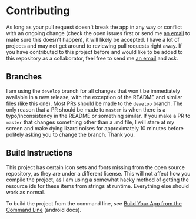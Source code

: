 # Contributing

As long as your pull request doesn't break the app in any way or conflict with an ongoing change (check the open issues first or send me [an email](mailto:dev@jfenn.me) to make sure this doesn't happen), it will likely be accepted. I have a lot of projects and may not get around to reviewing pull requests right away. If you have contributed to this project before and would like to be added to this repository as a collaborator, feel free to send me [an email](mailto:dev@jfenn.me) and ask.

## Branches

I am using the `develop` branch for all changes that won't be immediately available in a new release, with the exception of the README and similar files (like this one). Most PRs should be made to the `develop` branch. The only reason that a PR should be made to `master` is when there is a typo/inconsistency in the README or something similar. If you make a PR to `master` that changes something other than a .md file, I will stare at my screen and make dying lizard noises for approximately 10 minutes before politely asking you to change the branch. Thank you.

## Build Instructions

This project has certain icon sets and fonts missing from the open source repository, as they are under a different license. This will not affect how you compile the project, as I am using a somewhat hacky method of getting the resource ids for these items from strings at runtime. Everything else should work as normal.

To build the project from the command line, see [Build Your App from the Command Line](https://developer.android.com/studio/build/building-cmdline) (android docs).
